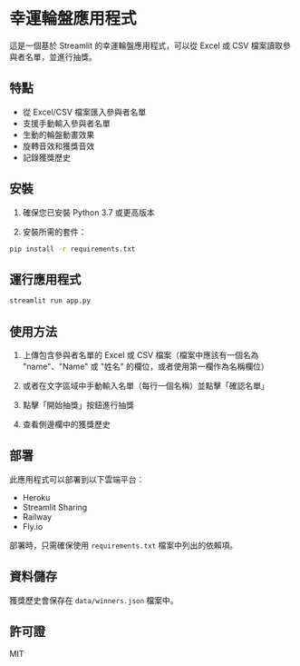 # 幸運輪盤應用程式

這是一個基於 Streamlit 的幸運輪盤應用程式，可以從 Excel 或 CSV 檔案讀取參與者名單，並進行抽獎。

## 特點

- 從 Excel/CSV 檔案匯入參與者名單
- 支援手動輸入參與者名單
- 生動的輪盤動畫效果
- 旋轉音效和獲獎音效
- 記錄獲獎歷史

## 安裝

1. 確保您已安裝 Python 3.7 或更高版本

2. 安裝所需的套件：

```bash
pip install -r requirements.txt
```

## 運行應用程式

```bash
streamlit run app.py
```

## 使用方法

1. 上傳包含參與者名單的 Excel 或 CSV 檔案（檔案中應該有一個名為 "name"、"Name" 或 "姓名" 的欄位，或者使用第一欄作為名稱欄位）

2. 或者在文字區域中手動輸入名單（每行一個名稱）並點擊「確認名單」

3. 點擊「開始抽獎」按鈕進行抽獎

4. 查看側邊欄中的獲獎歷史

## 部署

此應用程式可以部署到以下雲端平台：

- Heroku
- Streamlit Sharing
- Railway
- Fly.io

部署時，只需確保使用 `requirements.txt` 檔案中列出的依賴項。

## 資料儲存

獲獎歷史會保存在 `data/winners.json` 檔案中。

## 許可證

MIT 